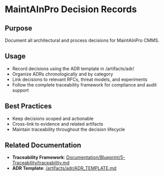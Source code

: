 # MaintAInPro Decision Records

## Purpose

Document all architectural and process decisions for MaintAInPro CMMS.

## Usage

- Record decisions using the ADR template in /artifacts/adr/
- Organize ADRs chronologically and by category
- Link decisions to relevant RFCs, threat models, and experiments
- Follow the complete traceability framework for compliance and audit support

## Best Practices

- Keep decisions scoped and actionable
- Cross-link to evidence and related artifacts
- Maintain traceability throughout the decision lifecycle

## Related Documentation

- **Traceability Framework**:
  [Documentation/Blueprint/5-Traceability/traceability.md](../../Documentation/Blueprint/5-Traceability/traceability.md)
- **ADR Template**:
  [/artifacts/adr/ADR_TEMPLATE.md](../../artifacts/adr/ADR_TEMPLATE.md)
